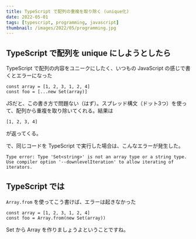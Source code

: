 ```yaml
---
title: TypeScript で配列の重複を取り除く (unique化)
date: 2022-05-01
tags: [typescript, programming, javascript]
thumbnail: /images/2022/05/programming.jpg
---
```


## TypeScript で配列を unique にしようとしたら

TypeScript で配列の内容をユニークにしたく、いつもの JavaScript の感じで書くとエラーになった

```
const array = [1, 2, 3, 1, 2, 4]
const foo = [...new Set(array)]
```

JSだと、この書き方で問題ない（はず）。スプレッド構文（ドット3つ）を使って、配列から重複を取り除いてくれる。結果は

```
[1, 2, 3, 4]
```

が返ってくる。

で、同じコードを TypeScript で実行した場合は、こんなエラーが発生した。

```
Type error: Type 'Set<string>' is not an array type or a string type. Use compiler option '--downlevelIteration' to allow iterating of iterators.
```

## TypeScript では

`Array.from` を使ってこう書けば、エラーは起きなかった

```
const array = [1, 2, 3, 1, 2, 4]
const foo = Array.from(new Set(array))
```

Set から Array を作りましょうよということですね。
